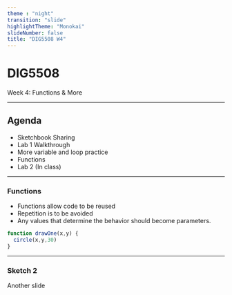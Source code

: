 ```yaml
---
theme : "night"
transition: "slide"
highlightTheme: "Monokai"
slideNumber: false
title: "DIG5508 W4"
---
```

# DIG5508

Week 4: Functions & More

<script src="js/p5.js"></script>
<script src="s1.js"></script>
<script src="s2.js"></script>
<script type="text/javascript">
let myp5 = new p5(sketch1);
let myp52 = new p5(sketch2);
</script>

---

## Agenda
 - Sketchbook Sharing
 - Lab 1 Walkthrough
 - More variable and loop practice
 - Functions
 - Lab 2 (In class)


---

### Functions
- Functions allow code to be reused
- Repetition is to be avoided
- Any values that determine the behavior should become parameters.

```javascript
function drawOne(x,y) {
  circle(x,y,30) 
}
```

<div id="sketch-holder"></div>

---

### Sketch 2
Another slide

<div id="sketch-holder-2"></div>
